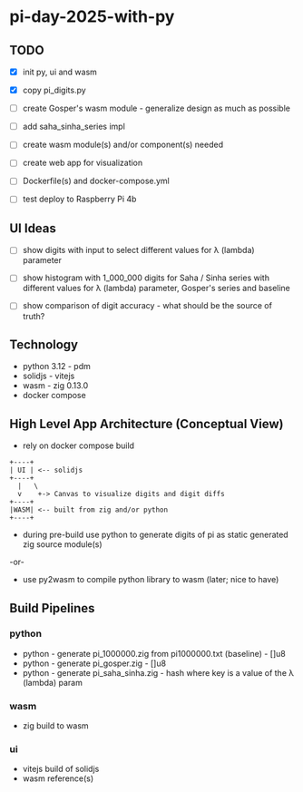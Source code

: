 # pi-day-2025-with-py

## TODO
* [X] init py, ui and wasm
* [X] copy pi_digits.py
* [ ] create Gosper's wasm module - generalize design as much as possible
* [ ] add saha_sinha_series impl
* [ ] create wasm module(s) and/or component(s) needed
* [ ] create web app for visualization
* [ ] Dockerfile(s) and docker-compose.yml
* [ ] test deploy to Raspberry Pi 4b


## UI Ideas
* [ ] show digits with input to select different values for λ (lambda) parameter
* [ ] show histogram with 1_000_000 digits for Saha / Sinha series with different values for λ (lambda) parameter, Gosper's series and baseline
* [ ] show comparison of digit accuracy - what should be the source of truth?


## Technology
* python 3.12 - pdm
* solidjs - vitejs
* wasm - zig 0.13.0
* docker compose

## High Level App Architecture (Conceptual View)
* rely on docker compose build

```
+----+
| UI | <-- solidjs
+----+
  |   \
  v    +-> Canvas to visualize digits and digit diffs
+----+
|WASM| <-- built from zig and/or python
+----+
```

* during pre-build use python to generate digits of pi as static generated zig source module(s)

-or-

* use py2wasm to compile python library to wasm (later; nice to have)


## Build Pipelines

### python
* python - generate pi_1000000.zig from pi1000000.txt (baseline) - []u8
* python - generate pi_gosper.zig - []u8
* python - generate pi_saha_sinha.zig - hash where key is a value of the λ (lambda) param

### wasm
* zig build to wasm

### ui
* vitejs build of solidjs
* wasm reference(s)
